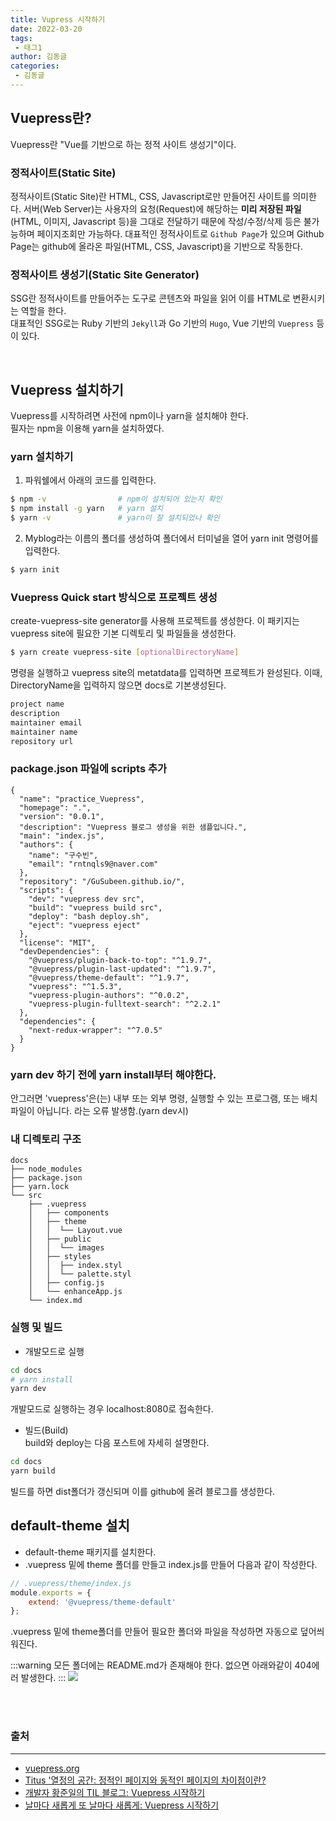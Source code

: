 ```yaml
---
title: Vupress 시작하기
date: 2022-03-20
tags:
 - 태그1
author: 김동글
categories: 
 - 김동글
---
```

## Vuepress란?
Vuepress란 "Vue를 기반으로 하는 정적 사이트 생성기"이다.

### 정적사이트(Static Site)
정적사이트(Static Site)란 HTML, CSS, Javascript로만 만들어진 사이트를 의미한다. 서버(Web Server)는 사용자의 요청(Request)에 해당하는 **미리 저장된 파일**(HTML, 이미지, Javascript 등)을 그대로 전달하기 때문에 작성/수정/삭제 등은 불가능하며 페이지조회만 가능하다. 
대표적인 정적사이트로 `Github Page`가 있으며 Github Page는 github에 올라온 파일(HTML, CSS, Javascript)을 기반으로 작동한다.  


### 정적사이트 생성기(Static Site Generator)
SSG란 정적사이트를 만들어주는 도구로 콘텐츠와 파일을 읽어 이를 HTML로 변환시키는 역할을 한다.  
대표적인 SSG로는 Ruby 기반의 `Jekyll`과 Go 기반의 `Hugo`, Vue 기반의 `Vuepress` 등이 있다.

<br>

## Vuepress 설치하기
Vuepress를 시작하려면 사전에 npm이나 yarn을 설치해야 한다.  
필자는 npm을 이용해 yarn을 설치하였다.

### yarn 설치하기
1. 파워쉘에서 아래의 코드를 입력한다.
```Bash
$ npm -v                # npm이 설치되어 있는지 확인
$ npm install -g yarn   # yarn 설치
$ yarn -v               # yarn이 잘 설치되었나 확인
```  

2. Myblog라는 이름의 폴더를 생성하여 폴더에서 터미널을 열어 yarn init 명령어를 입력한다.
```Bash
$ yarn init
```

### Vuepress Quick start 방식으로 프로젝트 생성 
create-vuepress-site generator를 사용해 프로젝트를 생성한다. 이 패키지는 vuepress site에 필요한 기본 디렉토리 및 파일들을 생성한다.  
```Bash
$ yarn create vuepress-site [optionalDirectoryName]
```
명령을 실행하고 vuepress site의 metatdata를 입력하면 프로젝트가 완성된다.
이때, DirectoryName을 입력하지 않으면 docs로 기본생성된다.

```bash
project name
description
maintainer email
maintainer name
repository url
```

### package.json 파일에 scripts 추가

```json{12,13,14}
{
  "name": "practice_Vuepress",
  "homepage": ".",
  "version": "0.0.1",
  "description": "Vuepress 블로그 생성을 위한 샘플입니다.",
  "main": "index.js",
  "authors": {
    "name": "구수빈",
    "email": "rntnqls9@naver.com"
  },
  "repository": "/GuSubeen.github.io/",
  "scripts": {
    "dev": "vuepress dev src",
    "build": "vuepress build src",
    "deploy": "bash deploy.sh",
    "eject": "vuepress eject"
  },
  "license": "MIT",
  "devDependencies": {
    "@vuepress/plugin-back-to-top": "^1.9.7",
    "@vuepress/plugin-last-updated": "^1.9.7",
    "@vuepress/theme-default": "^1.9.7",
    "vuepress": "^1.5.3",
    "vuepress-plugin-authors": "^0.0.2",
    "vuepress-plugin-fulltext-search": "^2.2.1"
  },
  "dependencies": {
    "next-redux-wrapper": "^7.0.5"
  }
}

```

### yarn dev 하기 전에 yarn install부터 해야한다.
안그러면 'vuepress'은(는) 내부 또는 외부 명령, 실행할 수 있는 프로그램, 또는 배치 파일이 아닙니다. 라는 오류 발생함.(yarn dev시)

### 내 디렉토리 구조
```
docs
├── node_modules
├── package.json
├── yarn.lock
└── src 
    ├── .vuepress 
    │   ├── components 
    │   ├── theme
    │   │  └── Layout.vue 
    │   ├── public
    │   │  └── images  
    │   ├── styles
    │   │  ├── index.styl 
    │   │  └── palette.styl 
    │   ├── config.js
    │   └── enhanceApp.js
    └── index.md
```

### 실행 및 빌드
- 개발모드로 실행
```bash
cd docs
# yarn install
yarn dev
```
개발모드로 실행하는 경우 localhost:8080로 접속한다.

- 빌드(Build)  
build와 deploy는 다음 포스트에 자세히 설명한다.
```bash
cd docs
yarn build
```
빌드를 하면 dist폴더가 갱신되며 이를 github에 올려 블로그를 생성한다.

## default-theme 설치
- default-theme 패키지를 설치한다.  
- .vuepress 밑에 theme 폴더를 만들고 index.js를 만들어 다음과 같이 작성한다. 
```js
// .vuepress/theme/index.js
module.exports = {
    extend: '@vuepress/theme-default'
};
```
.vuepress 밑에 theme폴더를 만들어 필요한 폴더와 파일을 작성하면 자동으로 덮어씌워진다.

:::warning
모든 폴더에는 README.md가 존재해야 한다. 없으면 아래와같이 404에러 발생한다.
:::
![](/images/noreadme.png)

<br><br>

### 출처
---
- [vuepress.org](https://vuepress.vuejs.org/guide/getting-started.html#prerequisites)  
- [Titus '열정의 공간: 정적인 페이지와 동적인 페이지의 차이점이란?](https://titus94.tistory.com/4)
- [개발자 황준일의 TIL 블로그: Vuepress 시작하기](https://junilhwang.github.io/TIL/Vuepress/Starter/#%E1%84%83%E1%85%A9%E1%86%BC%E1%84%8C%E1%85%A5%E1%86%A8-%E1%84%89%E1%85%A1%E1%84%8B%E1%85%B5%E1%84%90%E1%85%B3-dynamic-site)  
- [날마다 새롭게 또 날마다 새롭게: Vuepress 시작하기](https://muyu.tistory.com/entry/Vuepress-%EC%8B%9C%EC%9E%91%ED%95%98%EA%B8%B0)  